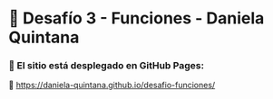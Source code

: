 # 📄 Desafío 3 - Funciones - Daniela Quintana

### 🚀 El sitio está desplegado en GitHub Pages:

🔗 https://daniela-quintana.github.io/desafio-funciones/
